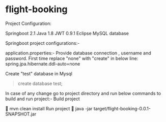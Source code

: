 # flight-booking
Project Configuration:

Springboot 2.1
Java 1.8
JWT 0.9.1
Eclipse
MySQL database

Springboot project configurations:-

application.properties:-
Provide database connection , username and password.
First time replace "none" with "create" in below line:
spring.jpa.hibernate.ddl-auto=none

Create "test" database in Mysql 
>create database test;

In case of any change go to project directory and run below commands to build and run project:-
Build project

	mvn clean install
Run project
	java -jar target/flight-booking-0.0.1-SNAPSHOT.jar



